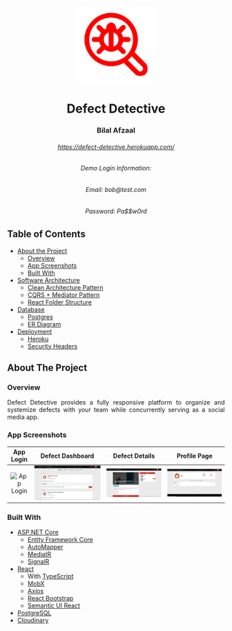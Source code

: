 <p align="center"> 
  <img src="client-app/public/assets/logo_red.png" alt="logo.png" width="180px" height="180px">
</p>

<h1 align="center"> Defect Detective</h1>
<h3 align="center"> Bilal Afzaal </h3>
<h6 align="center"><a href="https://defect-detective.herokuapp.com/">https://defect-detective.herokuapp.com/</a></h6>
<h6 align="center"> Demo Login Information: </h6>
<h6 align="center"> Email: bob@test.com </h6>
<h6 align="center"> Password: Pa$$w0rd </h6>

<!-- TABLE OF CONTENTS -->
## Table of Contents

* [About the Project](#about-the-project)
  * [Overview](#overview)
  * [App Screenshots](#app-screenshots)
  * [Built With](#built-with)
* [Software Architecture](#software-architecture)
  * [Clean Architecture Pattern](#clean-architecture)
  * [CQRS + Mediator Pattern](#patterns)
  * [React Folder Structure](#react-structure)
* [Database](#database)
  * [Postgres](#postgres)
  * [ER Diagram](#er-diagram)
* [Deployment](#deployment)
  * [Heroku](#heroku)
  * [Security Headers](#security-headers)

<!-- ABOUT THE PROJECT -->
## About The Project

### Overview
<p align="justify"> 
   Defect Detective provides a fully responsive platform to organize and systemize defects with your team while concurrently serving as a social media app. 
</p>

### App Screenshots

App  Login         |  Defect Dashboard | Defect Details      |  Profile Page
:-------------------------:|:-------------------------:|:-------------------------:|:-------------------------:
<img src="READMEAssets/Home.png" title="App Login " width="100%"> |<img src="READMEAssets/Dashboard.png" title="Defect Dashboard" width="100%">|<img src="READMEAssets/Details.png" title="Defect Details" width="100%"> |<img src="READMEAssets/Profile.png" title="Profile Page" width="100%">

### Built With
- [ASP.NET Core](https://docs.microsoft.com/en-us/aspnet/core/?view=aspnetcore-5.0)
  - [Entity Framework Core](https://docs.microsoft.com/en-us/ef/core/)
  - [AutoMapper](https://automapper.org/)
  - [MediatR](https://github.com/jbogard/MediatR)
  - [SignalR](https://dotnet.microsoft.com/apps/aspnet/signalr)
- [React](https://reactjs.org/)
  - With [TypeScript](https://create-react-app.dev/docs/adding-typescript/)
  - [MobX](https://mobx.js.org/README.html)
  - [Axios](https://www.npmjs.com/package/axios)
  - [React Bootstrap](https://react-bootstrap.github.io/)
  - [Semantic UI React](https://react.semantic-ui.com/)
- [PostgreSQL](https://www.postgresql.org/)
- [Cloudinary](https://cloudinary.com/documentation)
